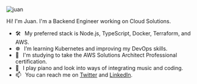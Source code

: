 ![juan](https://user-images.githubusercontent.com/12957692/116809591-0a5ba680-ab3f-11eb-974a-71893d986383.gif)

Hi! I'm Juan. I'm a Backend Engineer working on Cloud Solutions.

- 🛠️⠀My preferred stack is Node.js, TypeScript, Docker, Terraform, and AWS.
- ☸⠀I’m learning Kubernetes and improving my DevOps skills.
- 📜⠀I'm studying to take the AWS Solutions Architect Professional certification.
- 🎹⠀I play piano and look into ways of integrating music and coding.
- 📫⠀You can reach me on [Twitter](https://twitter.com/juanscolari) and [LinkedIn](https://www.linkedin.com/in/juanscolari/).
